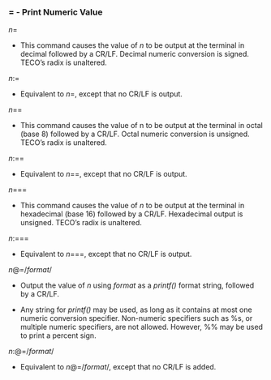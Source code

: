 ### = - Print Numeric Value

*n*=
- This command causes the value of *n* to be output at the
terminal in decimal followed by a CR/LF.
Decimal numeric conversion is signed. TECO’s radix is
unaltered.

*n*:=
- Equivalent to *n*=, except that no CR/LF is output.

*n*==
- This command causes the value of n to be output at the
terminal in octal (base 8) followed by a CR/LF.
Octal numeric conversion is unsigned. TECO’s radix
is unaltered.

*n*:==
- Equivalent to *n*==, except that no CR/LF is output.

*n*===
- This command causes the value of *n* to be output at the
terminal in hexadecimal (base 16) followed by a CR/LF.
Hexadecimal output is unsigned. TECO’s
radix is unaltered.

*n*:===
- Equivalent to *n*===, except that no CR/LF is output.

*n*@=/*format*/
- Output the value of *n* using *format* as a *printf()* format string,
followed by a CR/LF.

- Any string for *printf()* may be used, as long as it contains at most
one numeric conversion specifier. Non-numeric specifiers such as %s,
or multiple numeric specifiers, are not allowed. However, %% may be used
to print a percent sign.

*n*:@=/*format*/
- Equivalent to *n*@=/*format*/, except that no CR/LF is added.
